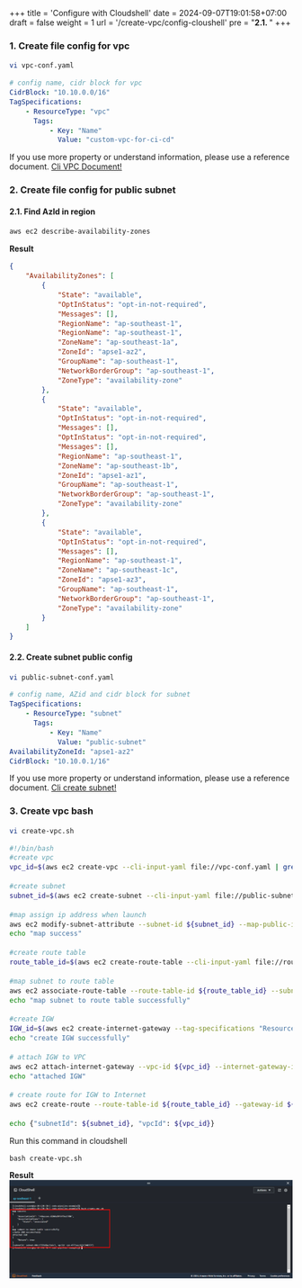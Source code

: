 +++
title = 'Configure with Cloudshell'
date = 2024-09-07T19:01:58+07:00
draft = false
weight = 1
url = '/create-vpc/config-cloushell'
pre = "<b>2.1. </b>"
+++

### 1. Create file config for vpc

```bash
vi vpc-conf.yaml
```

```yaml
# config name, cidr block for vpc
CidrBlock: "10.10.0.0/16"
TagSpecifications:
    - ResourceType: "vpc"
      Tags:
          - Key: "Name"
            Value: "custom-vpc-for-ci-cd"
```

If you use more property or understand information, please use a reference document. [Cli VPC Document!](https://docs.aws.amazon.com/cli/latest/reference/ec2/create-vpc.html)

### 2. Create file config for public subnet

#### 2.1. Find AzId in region

```bash
aws ec2 describe-availability-zones
```

**Result**
```JSON
{
    "AvailabilityZones": [
        {
            "State": "available",
            "OptInStatus": "opt-in-not-required",
            "Messages": [],
            "RegionName": "ap-southeast-1",
            "RegionName": "ap-southeast-1",
            "ZoneName": "ap-southeast-1a",
            "ZoneId": "apse1-az2",
            "GroupName": "ap-southeast-1",
            "NetworkBorderGroup": "ap-southeast-1",
            "ZoneType": "availability-zone"
        },
        {
            "State": "available",
            "OptInStatus": "opt-in-not-required",
            "Messages": [],
            "OptInStatus": "opt-in-not-required",
            "Messages": [],
            "RegionName": "ap-southeast-1",
            "ZoneName": "ap-southeast-1b",
            "ZoneId": "apse1-az1",
            "GroupName": "ap-southeast-1",
            "NetworkBorderGroup": "ap-southeast-1",
            "ZoneType": "availability-zone"
        },
        {
            "State": "available",
            "OptInStatus": "opt-in-not-required",
            "Messages": [],
            "RegionName": "ap-southeast-1",
            "ZoneName": "ap-southeast-1c",
            "ZoneId": "apse1-az3",
            "GroupName": "ap-southeast-1",
            "NetworkBorderGroup": "ap-southeast-1",
            "ZoneType": "availability-zone"
        }
    ]
}
```

#### 2.2. Create subnet public config

```bash
vi public-subnet-conf.yaml
```

```yaml
# config name, AZid and cidr block for subnet
TagSpecifications:
    - ResourceType: "subnet"
      Tags:
          - Key: "Name"
            Value: "public-subnet"
AvailabilityZoneId: "apse1-az2"
CidrBlock: "10.10.0.1/16"
```

If you use more property or understand information, please use a reference document. [Cli create subnet!](https://docs.aws.amazon.com/cli/latest/reference/ec2/create-subnet.html)

### 3. Create vpc bash

```bash
vi create-vpc.sh
```

```bash
#!/bin/bash
#create vpc
vpc_id=$(aws ec2 create-vpc --cli-input-yaml file://vpc-conf.yaml | grep -oP '"VpcId":\s*"\K[^"]+')

#create subnet
subnet_id=$(aws ec2 create-subnet --cli-input-yaml file://public-subnet-conf --vpc-id ${vpc_id}| grep -oP '"SubnetId":\s*"\K[^"]+')

#map assign ip address when launch
aws ec2 modify-subnet-attribute --subnet-id ${subnet_id} --map-public-ip-on-launch
echo "map success"

#create route table
route_table_id=$(aws ec2 create-route-table --cli-input-yaml file://route-table-conf.yaml --vpc-id ${vpc_id} | grep -oP '"RouteTableId":\s*"\K[^"]+')

#map subnet to route table
aws ec2 associate-route-table --route-table-id ${route_table_id} --subnet-id ${subnet_id}
echo "map subnet to route table successfully"

#create IGW
IGW_id=$(aws ec2 create-internet-gateway --tag-specifications "ResourceType=internet-gateway, Tags=[{Key=Name, Value=custom-internet-gateway}]" | grep -oP '"InternetGatewayId":\s*"\K[^"]+')
echo "create IGW successfully"

# attach IGW to VPC
aws ec2 attach-internet-gateway --vpc-id ${vpc_id} --internet-gateway-id ${IGW_id}
echo "attached IGW"

# create route for IGW to Internet
aws ec2 create-route --route-table-id ${route_table_id} --gateway-id ${IGW_id} --destination-cidr-block 0.0.0.0/0

echo {"subnetId": ${subnet_id}, "vpcId": ${vpc_id}}
```

Run this command in cloudshell

```console
bash create-vpc.sh
```

**Result**
![alt text](image.png)




